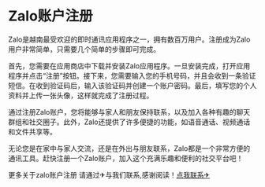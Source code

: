 # Zalo账户注册

Zalo是越南最受欢迎的即时通讯应用程序之一，拥有数百万用户。注册成为Zalo用户非常简单，只需要几个简单的步骤即可完成。

首先，您需要在应用商店中下载并安装Zalo应用程序。一旦安装完成，打开应用程序并点击“注册”按钮。接下来，您需要输入您的手机号码，并且会收到一条验证短信。在收到验证码后，输入该验证码并创建一个账户密码。最后，填写您的个人资料并上传一张头像，这样就完成了注册过程。

通过注册Zalo账户，您将能够与家人和朋友保持联系，以及加入各种有趣的聊天群组和社交圈子。此外，Zalo还提供了许多便捷的功能，如语音通话、视频通话和文件共享等。

无论您是在家中与家人交流，还是在外出与朋友联系，Zalo都是一个非常方便的通讯工具。赶快注册一个Zalo账户，加入这个充满乐趣和便利的社交平台吧！

更多关于zalo账户注册 请通过✈与我们联系,感谢阅读！[点我联系✈](https://www.G208.com)